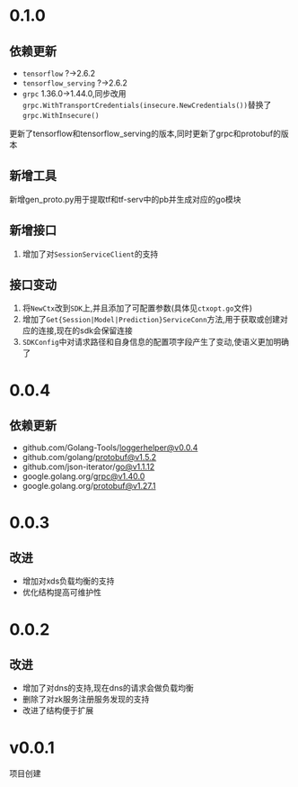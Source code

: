 # 0.1.0

## 依赖更新

+ `tensorflow` ?->2.6.2
+ `tensorflow_serving` ?->2.6.2
+ `grpc` 1.36.0->1.44.0,同步改用`grpc.WithTransportCredentials(insecure.NewCredentials())`替换了`grpc.WithInsecure()`

更新了tensorflow和tensorflow_serving的版本,同时更新了grpc和protobuf的版本

## 新增工具

新增gen_proto.py用于提取tf和tf-serv中的pb并生成对应的go模块

## 新增接口

1. 增加了对`SessionServiceClient`的支持

## 接口变动

1. 将`NewCtx`改到`SDK`上,并且添加了可配置参数(具体见`ctxopt.go`文件)
2. 增加了`Get{Session|Model|Prediction}ServiceConn`方法,用于获取或创建对应的连接,现在的sdk会保留连接
3. `SDKConfig`中对请求路径和自身信息的配置项字段产生了变动,使语义更加明确了

# 0.0.4

## 依赖更新

+ github.com/Golang-Tools/loggerhelper@v0.0.4
+ github.com/golang/protobuf@v1.5.2
+ github.com/json-iterator/go@v1.1.12
+ google.golang.org/grpc@v1.40.0
+ google.golang.org/protobuf@v1.27.1

# 0.0.3

## 改进

+ 增加对xds负载均衡的支持
+ 优化结构提高可维护性

# 0.0.2

## 改进

+ 增加了对dns的支持,现在dns的请求会做负载均衡
+ 删除了对zk服务注册服务发现的支持
+ 改进了结构便于扩展

# v0.0.1

项目创建
